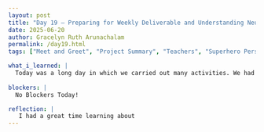 ```yaml
---
layout: post
title: "Day 19 – Preparing for Weekly Deliverable and Understanding Neural Networks"
date: 2025-06-20
author: Gracelyn Ruth Arunachalam
permalink: /day19.html
tags: ["Meet and Greet", "Project Summary", "Teachers", "Superhero Personna"]

what_i_learned: |
  Today was a long day in which we carried out many activities. We had to clean up our room fridge and oven. Following that we prepared our slides for todays presentation and were able to also research about the various ML models. I researched about Neural Networks. I was able to understand the fundamental concepts of layers, weights and scaling values.
 
blockers: |
  No Blockers Today!

reflection: |
   I had a great time learning about
---
```

